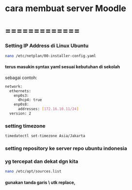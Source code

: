 # cara membuat server Moodle
# =============
### Setting IP Address di Linux Ubuntu
```bash
nano /etc/netplan/00-installer-config.yaml
```
#### terus masukin syntax yaml sesuai kebutuhan di sekolah
sebagai contoh:
```bash
network:
  ethernets:
    enp0s3:
      dhcp4: true
    enp0s8:
      addresses: [172.16.10.11/24]
  version: 2
```
### setting timezone
```bash
timedatectl set-timezone Asia/Jakarta
```
### setting repository ke server repo ubuntu indonesia
### yg tercepat dan dekat dgn kita
```bash
nano /etc/apt/sources.list
```
#### gunakan tanda garis \ utk replace,
### 
